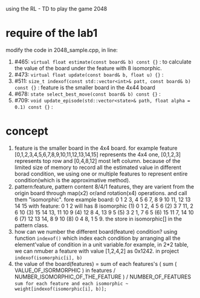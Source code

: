 using the RL - TD to play the game 2048
# require of the lab1
modify the code in 2048_sample.cpp, in line:
1. #465: `virtual float estimate(const board& b) const {}` : to calculate the value of the board under the feature with 8 isomorphic. 
2. #473: `virtual float update(const board& b, float u) {}` :
3. #511: `size_t indexof(const std::vector<int>& patt, const board& b) const {}` : feature is the smaller board in the 4x44 board 
4. #678: `state select_best_move(const board& b) const {}` :
5. #709: `void update_episode(std::vector<state>& path, float alpha = 0.1) const {}` :
# concept
1. feature is the smaller board in the 4x4 board. for example feature [0,1,2,3,4,5,6,7,8,9,10,11,12,13,14,15] represents the 4x4 one, [0,1,2,3] represents top row and [0,4,8,12] most left column. because of the limited size of memory to record all the estimated value in different borad condition, we using one or multiple features to represent entire condition(which is the approximative method).
2. pattern:feature, pattern content 8/4/1 features, they are varient from the origin board through map(x2) or/and rotation(x4) operations. and call them "isomorphic". fore example board: 0  1  2  3, 4  5  6  7, 8  9  10 11, 12 13 14 15 with feature: 0 1 2  will has 8 isomorphic (1) 0 1 2, 4 5 6  (2) 3 7 11, 2 6 10 (3) 15 14 13, 11 10 9 (4) 12 8 4, 13 9 5 (5) 3 2 1, 7 6 5 (6) 15 11 7, 14 10 6 (7) 12 13 14, 8  9  10  (8) 0 4 8, 1 5 9. the store in isomorphic[] in the pattern class.
3. how can we number the different board(feature) condition? using function `indexof()` which index each condition by arranging all the element'value of condition in a unit variable.for example, in 2*2 table, we can nmuber a feature with value [1,2,4,2] as 0x1242. in project `indexof(isomorphic[i], b)`
4. the value of the board(features) = sum of each features's ( sum ( VALUE_OF_ISORMORPHIC ) in features / NUMBER_ISOMORPHIC_OF_THE_FEATURE ) / NUMBER_OF_FEATURES
   `sum for each feature and each isomorphic ~ weight[indexof(isomorphic[i], b)];`
#
